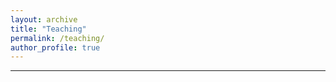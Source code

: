 ```yaml
---
layout: archive
title: "Teaching"
permalink: /teaching/
author_profile: true
---
```


---------------------------------------------------------------

   

